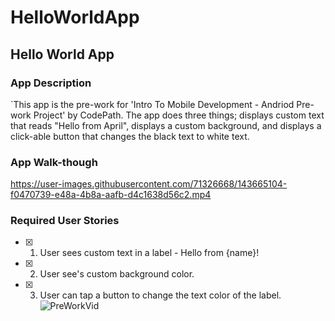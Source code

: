 # HelloWorldApp

## Hello World App

### App Description
`This app is the pre-work for 'Intro To Mobile Development - Andriod Pre-work Project' by CodePath. The app does three things; displays custom text that reads "Hello from April", displays a custom background, and displays a click-able button that changes the black text to white text.

### App Walk-though
https://user-images.githubusercontent.com/71326668/143665104-f0470739-e48a-4b8a-aafb-d4c1638d56c2.mp4

### Required User Stories
- [x] 1. User sees custom text in a label - Hello from {name}!
- [x] 2. User see's custom background color.
- [x] 3. User can tap a button to change the text color of the label.
![PreWorkVid](https://user-images.githubusercontent.com/71326668/143666147-4ecd7a50-0ec9-4183-87bc-f64f1bae8f3b.gif)

